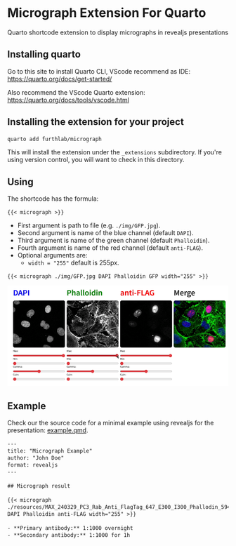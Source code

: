 # Micrograph Extension For Quarto

Quarto shortcode extension to display micrographs in revealjs presentations

## Installing quarto

Go to this site to install Quarto CLI, VScode recommend as IDE:
https://quarto.org/docs/get-started/

Also recommend the VScode Quarto extension:
https://quarto.org/docs/tools/vscode.html

## Installing the extension for your project

```bash
quarto add furthlab/micrograph
```

This will install the extension under the `_extensions` subdirectory.
If you're using version control, you will want to check in this directory.

## Using

The shortcode has the formula:
```
{{< micrograph >}}
```

- First argument is path to file (e.g. `./img/GFP.jpg`).
- Second argument is name of the blue channel (default `DAPI`).
- Third argument is name of the green channel (default `Phalloidin`).
- Fourth argument is name of the red channel (default `anti-FLAG`).
- Optional arguments are:
    - `width = "255"` default is 255px. 

```
{{< micrograph ./img/GFP.jpg DAPI Phalloidin GFP width="255" >}}
```

![](example.gif)


## Example

Check our the source code for a minimal example using revealjs for the presentation: [example.qmd](example.qmd).

```
---
title: "Micrograph Example"
author: "John Doe"
format: revealjs
---

## Micrograph result

{{< micrograph ./resources/MAX_240329_PC3_Rab_Anti_FlagTag_647_E300_I300_Phallodin_594_E100_I500_DAPI_E300_I300_1_MMStack_Pos0.ome.jpg DAPI Phalloidin anti-FLAG width="255" >}}

- **Primary antibody:** 1:1000 overnight
- **Secondary antibody:** 1:1000 for 1h
```